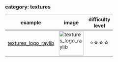 
### category: textures

 example  | image  | difficulty<br>level |
|---------|--------|:-------------------:|
[textures_logo_raylib](textures/textures_logo_raylib.c) | <img src="textures/textures_logo_raylib.png" alt="textures_logo_raylib" width="80"> | ⭐️☆☆☆ |



